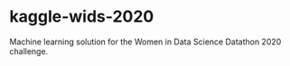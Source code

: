 # kaggle-wids-2020
Machine learning solution for the Women in Data Science Datathon 2020 challenge.
